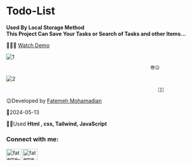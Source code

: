 # Todo-List
**Used By Local Storage Method**</br>
**This Project Can Save Your Tasks or Search of Tasks and other Items...**</br>

👩‍💻😎 [Watch Demo](https://fatememohamadian.github.io/Todo-List/)
                                                           

                                                           
![1](https://github.com/fatemeMohamadian/Todo-List/assets/155579918/e4e20b2d-0dfc-4347-86c7-a9ff7ef7dcc0)

                                                          😎😉 
![2](https://github.com/fatemeMohamadian/Todo-List/assets/155579918/b8244b81-38d7-4797-ac28-3cb9a8c28a7e)

                                                             👩‍💻
                                    
                                                          

 😉Developed by <a href="https://linkedin.com/in/fateme-mohamadian-dev0824" target="blank">Fatemeh Mohamadian</a>

 📅2024-05-13

 👩‍💻Used **Html , css, Tailwind, JavaScript** 

 <h3 align="left">Connect with me:</h3>
<p align="left">
<a href="https://linkedin.com/in/fateme-mohamadian-dev0824" target="blank"><img align="center" src="https://raw.githubusercontent.com/rahuldkjain/github-profile-readme-generator/master/src/images/icons/Social/linked-in-alt.svg" alt="fateme-mohamadian-dev0824" height="30" width="40" /></a>
<a href="https://instagram.com/fateme_mohamadiian.fed" target="blank"><img align="center" src="https://raw.githubusercontent.com/rahuldkjain/github-profile-readme-generator/master/src/images/icons/Social/instagram.svg" alt="fateme_mohamadiian.fed" height="30" width="40" /></a>
</p>
